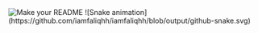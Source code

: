 <img width="1834" alt="Make your README" src="https://github.com/iamfaliqhh/iamfaliqhh/assets/89394027/aa010e62-4a64-4a41-b6c5-6f55d5b8b705">
![Snake animation](https://github.com/iamfaliqhh/iamfaliqhh/blob/output/github-snake.svg)
